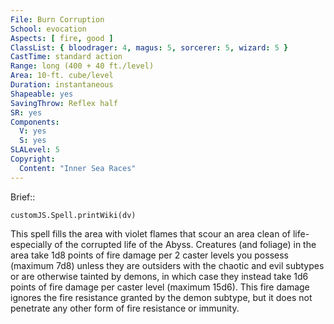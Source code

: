 ```yaml
---
File: Burn Corruption
School: evocation
Aspects: [ fire, good ]
ClassList: { bloodrager: 4, magus: 5, sorcerer: 5, wizard: 5 }
CastTime: standard action
Range: long (400 + 40 ft./level)
Area: 10-ft. cube/level
Duration: instantaneous
Shapeable: yes
SavingThrow: Reflex half
SR: yes
Components:
  V: yes
  S: yes
SLALevel: 5
Copyright:
  Content: "Inner Sea Races"
---
```

Brief:: 

```dataviewjs
customJS.Spell.printWiki(dv)
```

This spell fills the area with violet flames that scour an area clean of life-especially of the corrupted life of the Abyss.  Creatures (and foliage) in the area take 1d8 points of fire damage per 2 caster levels you possess (maximum 7d8) unless they are outsiders with the chaotic and evil subtypes or are otherwise tainted by demons, in which case they instead take 1d6 points of fire damage per caster level (maximum 15d6). This fire damage ignores the fire resistance granted by the demon subtype, but it does not penetrate any other form of fire resistance or immunity.
